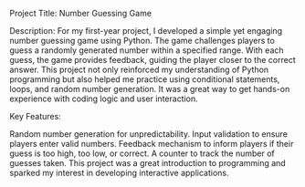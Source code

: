 Project Title: Number Guessing Game

Description: For my first-year project, I developed a simple yet engaging number guessing game using Python. The game challenges players to guess a randomly generated number within a specified range. With each guess, the game provides feedback, guiding the player closer to the correct answer. This project not only reinforced my understanding of Python programming but also helped me practice using conditional statements, loops, and random number generation. It was a great way to get hands-on experience with coding logic and user interaction.

Key Features:

Random number generation for unpredictability.
Input validation to ensure players enter valid numbers.
Feedback mechanism to inform players if their guess is too high, too low, or correct.
A counter to track the number of guesses taken.
This project was a great introduction to programming and sparked my interest in developing interactive applications.
